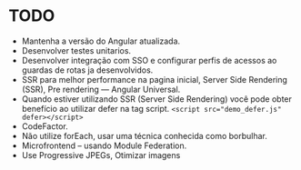 # TODO

- Mantenha a versão do Angular atualizada.
- Desenvolver testes unitarios.
- Desenvolver integração com SSO e configurar perfis de acessos ao guardas de rotas ja desenvolvidos.
- SSR para melhor performance na pagina inicial, Server Side Rendering (SSR), Pre rendering — Angular Universal.
- Quando estiver utilizando SSR (Server Side Rendering) você pode obter benefício ao utilizar defer na tag script.
  `<script src="demo_defer.js" defer></script>`
- CodeFactor.
- Não utilize forEach, usar uma técnica conhecida como borbulhar.
- Microfrontend – usando Module Federation.
- Use Progressive JPEGs, Otimizar imagens
